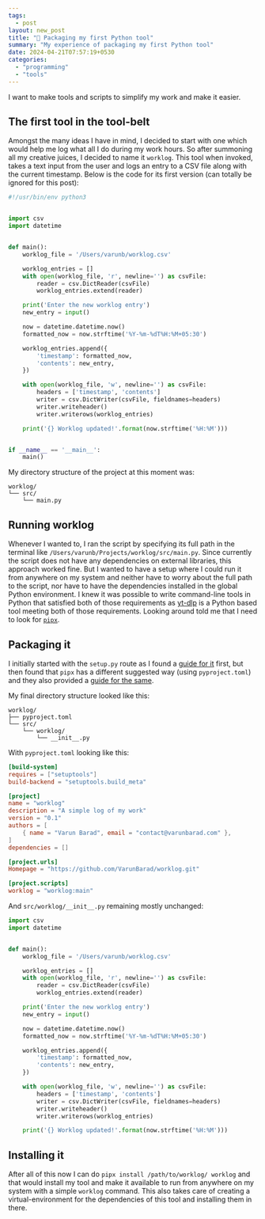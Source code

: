```yaml
---
tags:
  - post
layout: new_post
title: "🐍 Packaging my first Python tool"
summary: "My experience of packaging my first Python tool"
date: 2024-04-21T07:57:19+0530
categories:
  - "programming"
  - "tools"
---
```


I want to make tools and scripts to simplify my work and make it easier.

## The first tool in the tool-belt

Amongst the many ideas I have in mind, I decided to start with one which would help me log what all I do during my work hours. So after summoning all my creative juices, I decided to name it `worklog`. This tool when invoked, takes a text input from the user and logs an entry to a CSV file along with the current timestamp. Below is the code for its first version (can totally be ignored for this post):

```python
#!/usr/bin/env python3


import csv
import datetime


def main():
    worklog_file = '/Users/varunb/worklog.csv'

    worklog_entries = []
    with open(worklog_file, 'r', newline='') as csvFile:
        reader = csv.DictReader(csvFile)
        worklog_entries.extend(reader)

    print('Enter the new worklog entry')
    new_entry = input()

    now = datetime.datetime.now()
    formatted_now = now.strftime('%Y-%m-%dT%H:%M+05:30')

    worklog_entries.append({
        'timestamp': formatted_now,
        'contents': new_entry,
    })

    with open(worklog_file, 'w', newline='') as csvFile:
        headers = ['timestamp', 'contents']
        writer = csv.DictWriter(csvFile, fieldnames=headers)
        writer.writeheader()
        writer.writerows(worklog_entries)

    print('{} Worklog updated!'.format(now.strftime('%H:%M')))


if __name__ == '__main__':
    main()
```

My directory structure of the project at this moment was:

```text
worklog/
└── src/
    └── main.py
```

## Running worklog

Whenever I wanted to, I ran the script by specifying its full path in the terminal like `/Users/varunb/Projects/worklog/src/main.py`. Since currently the script does not have any dependencies on external libraries, this approach worked fine. But I wanted to have a setup where I could run it from anywhere on my system and neither have to worry about the full path to the script, nor have to have the dependencies installed in the global Python environment. I knew it was possible to write command-line tools in Python that satisfied both of those requirements as [yt-dlp](https://github.com/yt-dlp/yt-dlp) is a Python based tool meeting both of those requirements. Looking around told me that I need to look for [`pipx`](https://pipx.pypa.io/).

## Packaging it

I initially started with the `setup.py` route as I found a [guide for it](https://python-packaging.readthedocs.io/en/latest/index.html) first, but then found that `pipx` has a different suggested way (using `pyproject.toml`) and they also provided a [guide for the same](https://setuptools.pypa.io/en/latest/userguide/quickstart.html).

My final directory structure looked like this:

```text
worklog/
├── pyproject.toml
└── src/
    └── worklog/
        └── __init__.py
```

With `pyproject.toml` looking like this:

```toml
[build-system]
requires = ["setuptools"]
build-backend = "setuptools.build_meta"

[project]
name = "worklog"
description = "A simple log of my work"
version = "0.1"
authors = [
    { name = "Varun Barad", email = "contact@varunbarad.com" },
]
dependencies = []

[project.urls]
Homepage = "https://github.com/VarunBarad/worklog.git"

[project.scripts]
worklog = "worklog:main"
```

And `src/worklog/__init__.py` remaining mostly unchanged:

```python
import csv
import datetime


def main():
    worklog_file = '/Users/varunb/worklog.csv'

    worklog_entries = []
    with open(worklog_file, 'r', newline='') as csvFile:
        reader = csv.DictReader(csvFile)
        worklog_entries.extend(reader)

    print('Enter the new worklog entry')
    new_entry = input()

    now = datetime.datetime.now()
    formatted_now = now.strftime('%Y-%m-%dT%H:%M+05:30')

    worklog_entries.append({
        'timestamp': formatted_now,
        'contents': new_entry,
    })

    with open(worklog_file, 'w', newline='') as csvFile:
        headers = ['timestamp', 'contents']
        writer = csv.DictWriter(csvFile, fieldnames=headers)
        writer.writeheader()
        writer.writerows(worklog_entries)

    print('{} Worklog updated!'.format(now.strftime('%H:%M')))
```

## Installing it

After all of this now I can do `pipx install /path/to/worklog/ worklog` and that would install my tool and make it available to run from anywhere on my system with a simple `worklog` command. This also takes care of creating a virtual-environment for the dependencies of this tool and installing them in there.
